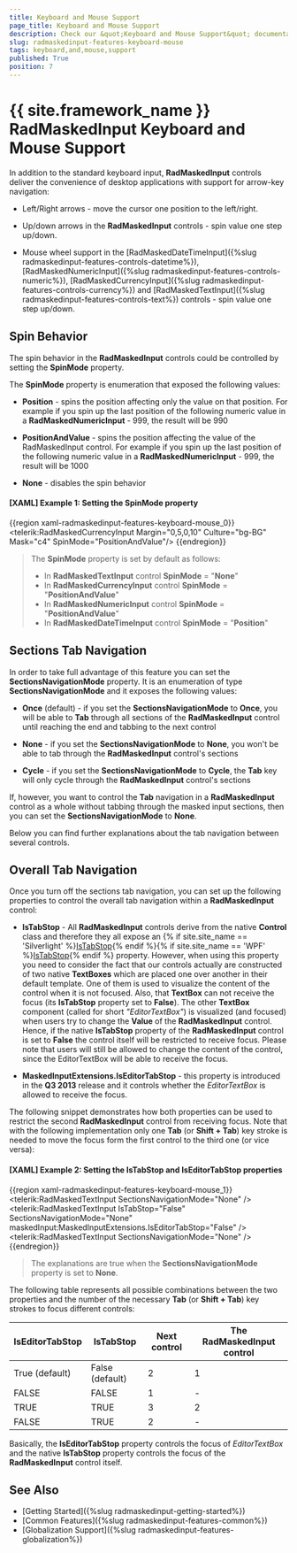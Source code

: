```yaml
---
title: Keyboard and Mouse Support
page_title: Keyboard and Mouse Support
description: Check our &quot;Keyboard and Mouse Support&quot; documentation article for the RadMaskedInput {{ site.framework_name }} control.
slug: radmaskedinput-features-keyboard-mouse
tags: keyboard,and,mouse,support
published: True
position: 7
---
```


# {{ site.framework_name }} RadMaskedInput Keyboard and Mouse Support

In addition to the standard keyboard input, __RadMaskedInput__ controls deliver the convenience of desktop applications with support for arrow-key navigation:      

* Left/Right arrows - move the cursor one position to the left/right.

* Up/down arrows in the __RadMaskedInput__ controls - spin value one step up/down.          

* Mouse wheel support in the [RadMaskedDateTimeInput]({%slug radmaskedinput-features-controls-datetime%}), [RadMaskedNumericInput]({%slug radmaskedinput-features-controls-numeric%}), [RadMaskedCurrencyInput]({%slug radmaskedinput-features-controls-currency%}) and [RadMaskedTextInput]({%slug radmaskedinput-features-controls-text%})  controls  - spin value one step up/down.          

##  Spin Behavior

The spin behavior in the __RadMaskedInput__ controls could be controlled by setting the __SpinMode__ property.

The __SpinMode__ property is enumeration that exposed the following values:        

* __Position__ - spins the position affecting only the value on that position. For example if you spin up the last position of the following numeric value in a __RadMaskedNumericInput__ - 999, the result will be 990            

* __PositionAndValue__ - spins the position affecting the value of the RadMaskedInput control. For example if you spin up the last position of the following numeric value in a __RadMaskedNumericInput__ - 999, the result will be 1000            

* __None__ - disables the spin behavior            

#### __[XAML] Example 1: Setting the SpinMode property__
{{region xaml-radmaskedinput-features-keyboard-mouse_0}}
	<telerik:RadMaskedCurrencyInput Margin="0,5,0,10" 
	                                Culture="bg-BG"
	                                Mask="c4"
	                                SpinMode="PositionAndValue"/>
{{endregion}}

>The __SpinMode__ property is set by default as follows:
>	- In __RadMaskedTextInput__ control __SpinMode__ = "__None__"
>	- In __RadMaskedCurrencyInput__ control __SpinMode__ = "__PositionAndValue__"
>	- In __RadMaskedNumericInput__ control __SpinMode__ = "__PositionAndValue__"
>	- In __RadMaskedDateTimeInput__ control __SpinMode__ = "__Position__"              

## Sections Tab Navigation

In order to take full advantage of this feature you can set the __SectionsNavigationMode__ property. It is an enumeration of type __SectionsNavigationMode__ and it exposes the following values:       

* __Once__ (default) -  if you set the __SectionsNavigationMode__ to __Once__, you will be able to __Tab__ through all sections of the __RadMaskedInput__ control until reaching the end and tabbing to the next control            

* __None__ - if you set the __SectionsNavigationMode__ to __None__, you won't be able to tab through the __RadMaskedInput__ control's sections            

* __Cycle__ -  if you set the __SectionsNavigationMode__ to __Cycle__, the __Tab__ key will only cycle through the __RadMaskedInput__ control's sections            

If, however, you want to control the __Tab__ navigation in a __RadMaskedInput__ control as a whole without tabbing through the masked input sections, then you can set the __SectionsNavigationMode__ to __None__.        

Below you can find further explanations about the tab navigation between several controls.        

## Overall Tab Navigation

Once you turn off the sections tab navigation, you can set up the following properties to control the overall tab navigation within a __RadMaskedInput__ control:        

* __IsTabStop__ - All __RadMaskedInput__ controls derive from the native __Control__ class and therefore they all expose an {% if site.site_name == 'Silverlight' %}[IsTabStop](http://msdn.microsoft.com/en-us/library/system.windows.controls.control.istabstop(v=vs.95).aspx){% endif %}{% if site.site_name == 'WPF' %}[IsTabStop](http://msdn.microsoft.com/en-us/library/system.windows.controls.control.istabstop(v=vs.110).aspx){% endif %} property. However, when using this property you need to consider the fact that our controls actually are constructed of two native __TextBoxes__ which are placed one over another in their default template. One of them is used to visualize the content of the control when it is not focused. Also, that __TextBox__ can not receive the focus (its __IsTabStop__ property set to __False__). The other __TextBox__ component (called for short *"EditorTextBox"*) is visualized (and focused) when users try to change the __Value__ of the __RadMaskedInput__ control. Hence, if the native __IsTabStop__ property of the __RadMaskedInput__ control is set to __False__ the control itself will be restricted to receive focus. Please note that users will still be allowed to change the content of the control, since the EditorTextBox will be able to receive the focus.            

* __MaskedInputExtensions.IsEditorTabStop__ - this property is introduced in the __Q3 2013__ release and it controls whether the *EditorTextBox* is allowed to receive the focus.            

The following snippet demonstrates how both properties can be used to restrict the second __RadMaskedInput__ control from receiving focus. Note that with the following implementation only one __Tab__ (or __Shift + Tab__) key stroke is needed to move the focus form the first control to the third one (or vice versa):        

#### __[XAML] Example 2: Setting the IsTabStop and IsEditorTabStop properties__
{{region xaml-radmaskedinput-features-keyboard-mouse_1}}
	<UserControl 
	            xmlns="http://schemas.microsoft.com/winfx/2006/xaml/presentation"
	            xmlns:x="http://schemas.microsoft.com/winfx/2006/xaml"
	            xmlns:maskedInput="clr-namespace:Telerik.Windows.Controls.MaskedInput;assembly=Telerik.Windows.Controls.Input"
	            xmlns:telerik="http://schemas.telerik.com/2008/xaml/presentation">
	<StackPanel>
	    <telerik:RadMaskedTextInput SectionsNavigationMode="None" />
	    <telerik:RadMaskedTextInput IsTabStop="False"
	                                SectionsNavigationMode="None"
	                                maskedInput:MaskedInputExtensions.IsEditorTabStop="False" />
	    <telerik:RadMaskedTextInput SectionsNavigationMode="None" />
	</StackPanel>
	</UserControl>
{{endregion}}

>The explanations are true when the __SectionsNavigationMode__ property is set to __None__.          

The following table represents all possible combinations between the two properties and the number of the necessary __Tab__ (or __Shift + Tab__) key strokes to focus different controls:
        
|IsEditorTabStop|IsTabStop|Next control|The RadMaskedInput control|
|---------------|---------|------------|--------------------------|
|True (default)|False (default)|2|1|
|FALSE|FALSE|1|-|
|TRUE|TRUE|3|2|
|FALSE|TRUE|2|-|

Basically, the __IsEditorTabStop__ property controls the focus of *EditorTextBox* and the native __IsTabStop__ property controls the focus of the __RadMaskedInput__ control itself.        

## See Also
 * [Getting Started]({%slug radmaskedinput-getting-started%})
 * [Common Features]({%slug radmaskedinput-features-common%})
 * [Globalization Support]({%slug radmaskedinput-features-globalization%})